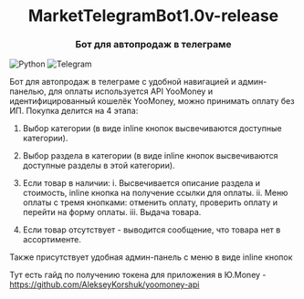 <h1 align="center">MarketTelegramBot1.0v-release</h1>
<h3 align="center">Бот для автопродаж в телеграме</h3>

![Python](https://img.shields.io/badge/python-3670A0?style=for-the-badge&logo=python&logoColor=ffdd54)
![Telegram](https://img.shields.io/badge/Telegram-2CA5E0?style=for-the-badge&logo=telegram&logoColor=white)

Бот для автопродаж в телеграме с удобной навигацией и админ-панелью, для оплаты используется API YooMoney и идентифицированный кошелёк YooMoney, можно принимать оплату без ИП. 
Покупка делится на 4 этапа:
1. Выбор категории (в виде inline кнопок высвечиваются доступные категории).
2. Выбор раздела в категории (в виде inline кнопок высвечиваются доступные разделы в этой категории).
3. Если товар в наличии:
  i. Высвечивается описание раздела и стоимость, inline кнопка на получение ссылки для оплаты.
  ii. Меню оплаты с тремя кнопками: отменить оплату, проверить оплату и перейти на форму оплаты.
  iii. Выдача товара.
  
4. Если товар отсутствует - выводится сообщение, что товара нет в ассортименте.

Также присутствует удобная админ-панель с меню в виде inline кнопок

Тут есть гайд по получению токена для приложения в Ю.Money - https://github.com/AlekseyKorshuk/yoomoney-api
